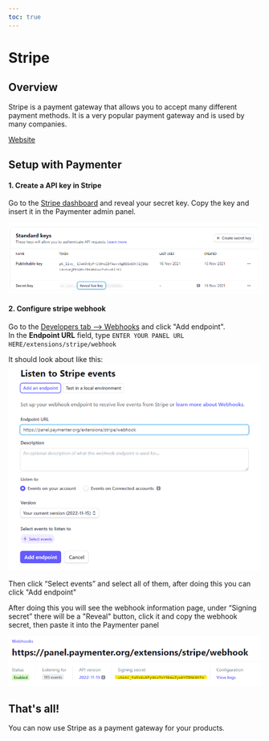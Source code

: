 ```yaml
---
toc: true
---
```

# Stripe

## Overview

Stripe is a payment gateway that allows you to accept many different payment methods. It is a very popular payment gateway and is used by many companies.

[Website](https://stripe.com)

## Setup with Paymenter

#### 1. Create a API key in Stripe

Go to the [Stripe dashboard](https://dashboard.stripe.com/apikeys) and reveal your secret key. Copy the key and insert it in the Paymenter admin panel.

![image](stripe.png)

#### 2. Configure stripe webhook

Go to the [Developers tab –> Webhooks](https://dashboard.stripe.com/test/webhooks) and click "Add endpoint". \
In the **Endpoint URL** field, type `ENTER YOUR PANEL URL HERE/extensions/stripe/webhook`

It should look about like this:
![image](2.png)

Then click “Select events” and select all of them, after doing this you can click "Add endpoint"

After doing this you will see the webhook information page, under “Signing secret” there will be a "Reveal" button, click it and copy the webhook secret, then paste it into the Paymenter panel

![image](3.png)

## That's all!
You can now use Stripe as a payment gateway for your products.
